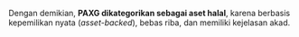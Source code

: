 Dengan demikian, **PAXG dikategorikan sebagai aset halal**, karena berbasis kepemilikan nyata (_asset-backed_), bebas riba, dan memiliki kejelasan akad.
